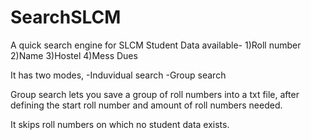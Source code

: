 # SearchSLCM
A quick search engine for SLCM
Student Data available-
1)Roll number
2)Name
3)Hostel
4)Mess Dues

It has two modes, 
-Induvidual search 
-Group search

Group search lets you save a group of roll numbers into a txt file, after defining the start roll number and amount of roll numbers needed.

It skips roll numbers on which no student data exists.
